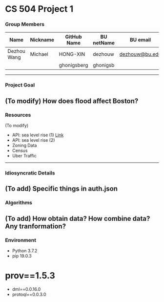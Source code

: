 # CS 504 Project 1
### Group Members
|Name       |Nickname |GitHub Name|BU netName |BU email      |
|-----------|---------|-----------|-----------|--------------|
|Dezhou Wang|Michael  |HONG-XIN   |dezhouw    |dezhouw@bu.edu|
|           |         |ghonigsberg|ghonigsb   |              |
---

### Project Goal
(To modify) How does flood affect Boston?
---


### Resources
(To modify)
* API: sea level rise (1) [Link](http://bostonopendata-boston.opendata.arcgis.com/datasets/9inch-sea-level-rise-1pct-annual-flood?geometry=-71.151%2C42.334%2C-70.931%2C42.379&selectedAttribute=Shape__Area)
* API: sea level rise (2)
* Zoning Data
* Census
* Uber Traffic
---

### Idiosyncratic Details
(To add) Specific things in auth.json
---

### Algorithms
(To add) How obtain data? How combine data? Any tranformation?
---

### Environment
* Python 3.7.2
* pip 19.0.3
# prov==1.5.3
* dml==0.0.16.0
* protoql==0.0.3.0
